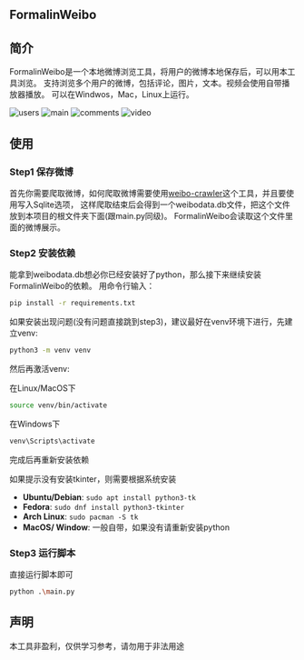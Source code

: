 ## FormalinWeibo

## 简介

FormalinWeibo是一个本地微博浏览工具，将用户的微博本地保存后，可以用本工具浏览。
支持浏览多个用户的微博，包括评论，图片，文本。视频会使用自带播放器播放。
可以在Windwos，Mac，Linux上运行。

![users](./pic/p0.png)
![main](./pic/p1.png)
![comments](./pic/p2.png)
![video](./pic/p3.png)

## 使用

### Step1 保存微博
首先你需要爬取微博，如何爬取微博需要使用[weibo-crawler](https://github.com/dataabc/weibo-crawler)这个工具，并且要使用写入Sqlite选项，
这样爬取结束后会得到一个weibodata.db文件，把这个文件放到本项目的根文件夹下面(跟main.py同级)。
FormalinWeibo会读取这个文件里面的微博展示。

### Step2 安装依赖
能拿到weibodata.db想必你已经安装好了python，那么接下来继续安装FormalinWeibo的依赖。
用命令行输入：

```bash
pip install -r requirements.txt
```

如果安装出现问题(没有问题直接跳到step3)，建议最好在venv环境下进行，先建立venv:
```bash
python3 -m venv venv
```
然后再激活venv:

在Linux/MacOS下
```bash
source venv/bin/activate
```
在Windows下
```bash
venv\Scripts\activate
```
完成后再重新安装依赖

如果提示没有安装tkinter，则需要根据系统安装
- **Ubuntu/Debian**: `sudo apt install python3-tk`
- **Fedora**: `sudo dnf install python3-tkinter`
- **Arch Linux**: `sudo pacman -S tk`
- **MacOS/ Window**: 一般自带，如果没有请重新安装python


### Step3 运行脚本
直接运行脚本即可

```bash
python .\main.py
```

## 声明

本工具非盈利，仅供学习参考，请勿用于非法用途

